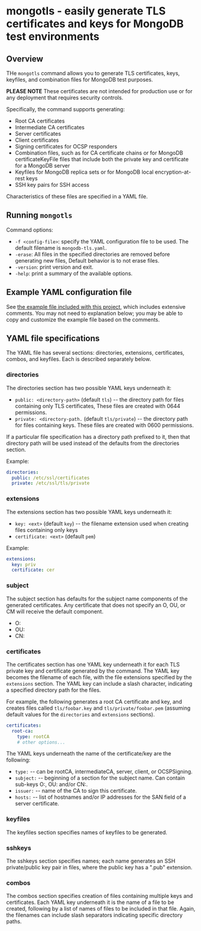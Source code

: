 # mongotls - easily generate TLS certificates and keys for MongoDB test environments

## Overview

THe `mongotls` command allows you to generate TLS certificates, keys, keyfiles, and combination files for MongoDB test purposes. 

**PLEASE NOTE** These certificates are not intended for production use or for any deployment that requires security controls. 

Specifically, the command supports generating:

* Root CA certificates
* Intermediate CA certificates
* Server certificates
* Client certificates
* Signing certificates for OCSP responders
* Combination files, such as for CA certificate chains or for MongoDB certificateKeyFile files that include both the private key and certificate for a MongoDB server
* Keyfiles for MongoDB replica sets or for MongoDB local encryption-at-rest keys
* SSH key pairs for SSH access

Characteristics of these files are specified in a YAML file. 

## Running `mongotls`

Command options:

* `-f <config-file>`: specify the YAML configuration file to be used. The default filename is `mongodb-tls.yaml`. 
* `-erase`: All files in the specified directories are removed before generating new files, Default behavior is to not erase files. 
* `-version`: print version and exit.
* `-help`: print a summary of the available options.

## Example YAML configuration file

See [the example file included with this project](mongodb-tls.yaml), which includes extensive comments. You may not need to explanation below; you may be able to copy and customize the example file based on the comments. 

## YAML file specifications

The YAML file has several sections: directories, extensions, certificates, combos, and keyfiles. Each is described separately below.

### directories

The directories section has two possible YAML keys underneath it:

* `public: <directory-path>` (default `tls`) -- the directory path for files containing only TLS certificates, These files are created with 0644 permissions. 
* `private: <directory-path.` (default `tls/private`) -- the directory path for files containing keys. These files are created with 0600 permissions. 

If a particular file specification has a directory path prefixed to it, then that directory path will be used instead of the defaults from the directories section. 

Example:

```yaml
directories:
  public: /etc/ssl/certificates
  private: /etc/ssl/tls/private
```

### extensions

The extensions section has two possible YAML keys underneath it:

* `key: <ext>` (default `key`) -- the filename extension used when creating files containing only keys
* `certificate: <ext>` (default `pem`)

Example:

```yaml
extensions:
  key: priv
  certificate: cer
```

### subject

The subject section has defaults for the subject name components of the generated certificates. Any certificate that does not specify an O, OU, or CM will receive the default component.

* O: <org name>
* OU: <org unit name>
* CN: <common name>

### certificates

The certificates section has one YAML key underneath it for each TLS private key and certificate generated by the command. The YAML key becomes the filename of each file, with the file extensions specified by the `extensions` section. The YAML key can include a slash character, indicating a specified directory path for the files. 

For example, the following generates a root CA certificate and key, and creates files called `tls/foobar.key` and `tls/private/foobar.pem` (assuming default values for the `directories` and `extensions` sections).

```yaml
certificates:
  root-ca:
    type: rootCA
    # other options...
```

The YAML keys underneath the name of the certificate/key are the following:

* `type:` -- can be rootCA, intermediateCA, server, client, or OCSPSigning.
* `subject:` -- beginning of a section for the subject name. Can contain sub-keys O:, OU: and/or CN:. 
* `issuer:` -- name of the CA to sign this certificate.
* `hosts:` -- list of hostnames and/or IP addresses for the SAN field of a server certificate.

### keyfiles

The keyfiles section specifies names of keyfiles to be generated.

### sshkeys

The sshkeys section specifies names; each name generates an SSH private/public key pair in files, where the public key has a ".pub" extension. 

### combos

The combos section specifies creation of files containing multiple keys and certificates. Each YAML key underneath it is the name of a file to be created, following by a list of names of files to be included in that file. Again, the filenames can include slash separators indicating specific directory paths. 